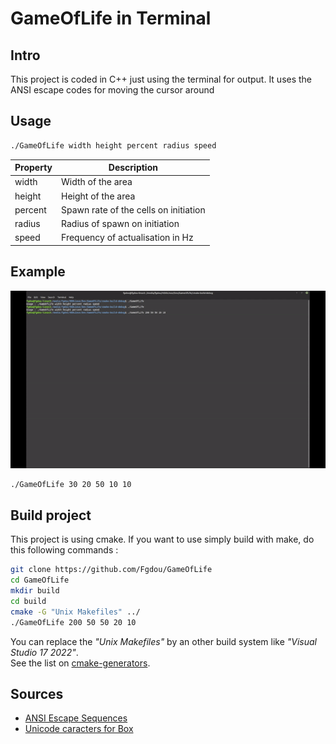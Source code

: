 # GameOfLife in Terminal

## Intro
This project is coded in C++ just using the terminal for output.
It uses the ANSI escape codes for moving the cursor around

## Usage
```bash
./GameOfLife width height percent radius speed
```

|Property|Description|
|---|---|
|width|Width of the area|
|height|Height of the area|
|percent|Spawn rate of the cells on initiation|
|radius|Radius of spawn on initiation|
|speed|Frequency of actualisation in Hz|

## Example
![Example](example.gif)
```bash
./GameOfLife 30 20 50 10 10
```

## Build project
This project is using cmake. If you want to use simply build with make, do this following commands :
```bash
git clone https://github.com/Fgdou/GameOfLife
cd GameOfLife
mkdir build
cd build
cmake -G "Unix Makefiles" ../
./GameOfLife 200 50 50 20 10
```
You can replace the _"Unix Makefiles"_ by an other build system like _"Visual Studio 17 2022"_.\
See the list on [cmake-generators](https://cmake.org/cmake/help/latest/manual/cmake-generators.7.html).

## Sources
- [ANSI Escape Sequences](https://gist.github.com/fnky/458719343aabd01cfb17a3a4f7296797)
- [Unicode caracters for Box](https://en.wikipedia.org/wiki/List_of_Unicode_characters#Box_Drawing)
